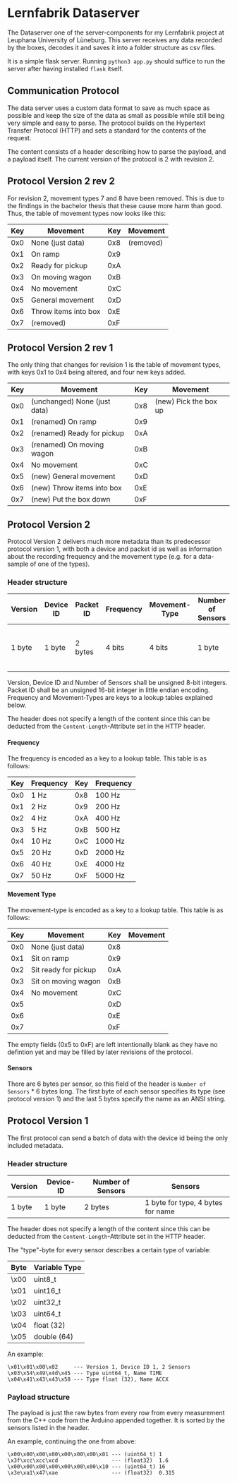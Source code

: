 # Lernfabrik Dataserver
The Dataserver one of the server-components for my Lernfabrik project at Leuphana University of Lüneburg. This server 
receives any data recorded by the boxes, decodes it and saves it into a folder structure as csv files.

It is a simple flask server. Running `python3 app.py` should suffice to run the server after having installed `flask` itself.


## Communication Protocol
The data server uses a custom data format to save as much space as possible and keep the size of the data as small as 
possible while still being very simple and easy to parse. The protocol builds on the Hypertext Transfer Protocol (HTTP)
and sets a standard for the contents of the request. 

The content consists of a header describing how to parse the payload, and a payload itself. The current version of the
protocol is 2 with revision 2.

## Protocol Version 2 rev 2
For revision 2, movement types 7 and 8 have been removed. This is due to the findings in the bachelor thesis that these
cause more harm than good. Thus, the table of movement types now looks like this:

| Key | Movement             | Key | Movement  |
|-----|----------------------|-----|-----------|
| 0x0 | None (just data)     | 0x8 | (removed) |
| 0x1 | On ramp              | 0x9 |           |
| 0x2 | Ready for pickup     | 0xA |           |
| 0x3 | On moving wagon      | 0xB |           |
| 0x4 | No movement          | 0xC |           |
| 0x5 | General movement     | 0xD |           |
| 0x6 | Throw items into box | 0xE |           |
| 0x7 | (removed)            | 0xF |           |

## Protocol Version 2 rev 1
The only thing that changes for revision 1 is the table of movement types, with keys 0x1 to 0x4 being altered, and four
new keys added.

| Key | Movement                     | Key | Movement              |
|-----|------------------------------|-----|-----------------------|
| 0x0 | (unchanged) None (just data) | 0x8 | (new) Pick the box up |
| 0x1 | (renamed) On ramp            | 0x9 |                       |
| 0x2 | (renamed) Ready for pickup   | 0xA |                       |
| 0x3 | (renamed) On moving wagon    | 0xB |                       |
| 0x4 | No movement                  | 0xC |                       |
| 0x5 | (new) General movement       | 0xD |                       |
| 0x6 | (new) Throw items into box   | 0xE |                       |
| 0x7 | (new) Put the box down       | 0xF |                       |


## Protocol Version 2
Protocol Version 2 delivers much more metadata than its predecessor protocol version 1, with both a device and packet id
as well as information about the recording frequency and the movement type (e.g. for a data-sample of one of the types).

### Header structure
| Version | Device ID | Packet ID | Frequency | Movement-Type | Number of Sensors | Sensors                           |
|---------|-----------|-----------|-----------|---------------|-------------------|-----------------------------------|
| 1 byte  | 1 byte    | 2 bytes   | 4 bits    | 4 bits        | 1 byte            | 1 byte for type, 5 bytes for name |

Version, Device ID and Number of Sensors shall be unsigned 8-bit integers. Packet ID shall be an unsigned 16-bit integer
in little endian encoding. Frequency and Movement-Types are keys to a lookup tables explained below.

The header does not specify a length of the content since this can be deducted from the `Content-Length`-Attribute set
in the HTTP header.

#### Frequency
The frequency is encoded as a key to a lookup table. This table is as follows:

| Key | Frequency | Key | Frequency |
|-----|-----------|-----|-----------|
| 0x0 | 1 Hz      | 0x8 | 100 Hz    |
| 0x1 | 2 Hz      | 0x9 | 200 Hz    |
| 0x2 | 4 Hz      | 0xA | 400 Hz    |
| 0x3 | 5 Hz      | 0xB | 500 Hz    |
| 0x4 | 10 Hz     | 0xC | 1000 Hz   |
| 0x5 | 20 Hz     | 0xD | 2000 Hz   |
| 0x6 | 40 Hz     | 0xE | 4000 Hz   |
| 0x7 | 50 Hz     | 0xF | 5000 Hz   |

#### Movement Type
The movement-type is encoded as a key to a lookup table. This table is as follows:

| Key | Movement             | Key | Movement |
|-----|----------------------|-----|----------|
| 0x0 | None (just data)     | 0x8 |          |
| 0x1 | Sit on ramp          | 0x9 |          |
| 0x2 | Sit ready for pickup | 0xA |          |
| 0x3 | Sit on moving wagon  | 0xB |          |
| 0x4 | No movement          | 0xC |          |
| 0x5 |                      | 0xD |          |
| 0x6 |                      | 0xE |          |
| 0x7 |                      | 0xF |          |

The empty fields (0x5 to 0xF) are left intentionally blank as they have no defintion yet and may be filled by later
revisions of the protocol.

#### Sensors
There are 6 bytes per sensor, so this field of the header is `Number of Sensors` * 6 bytes long. The first byte of each
sensor specifies its type (see protocol version 1) and the last 5 bytes specify the name as an ANSI string.

## Protocol Version 1
The first protocol can send a batch of data with the device id being the only included metadata.

### Header structure

| Version | Device-ID | Number of Sensors | Sensors                           |
|---------|-----------|-------------------|-----------------------------------|
| 1 byte  | 1 byte    | 2 bytes           | 1 byte for type, 4 bytes for name |

The header does not specify a length of the content since this can be deducted from the `Content-Length`-Attribute set
in the HTTP header.

The "type"-byte for every sensor describes a certain type of variable:

| Byte | Variable Type |
|------|---------------|
| \x00 | uint8_t       |
| \x01 | uint16_t      |
| \x02 | uint32_t      |
| \x03 | uint64_t      |
| \x04 | float (32)    |
| \x05 | double (64)   |

An example:

    \x01\x01\x00\x02     --- Version 1, Device ID 1, 2 Sensors
    \x03\x54\x49\x4d\x45 --- Type uint64_t, Name TIME
    \x04\x41\x43\x43\x58 --- Type float (32), Name ACCX

### Payload structure

The payload is just the raw bytes from every row from every measurement from the C++ code from the Arduino appended
together. It is sorted by the sensors listed in the header.

An example, continuing the one from above:

    \x00\x00\x00\x00\x00\x00\x00\x01 --- (uint64_t) 1
    \x3f\xcc\xcc\xcd                 --- (float32)  1.6
    \x00\x00\x00\x00\x00\x00\x00\x10 --- (uint64_t) 16
    \x3e\xa1\x47\xae                 --- (float32)  0.315

